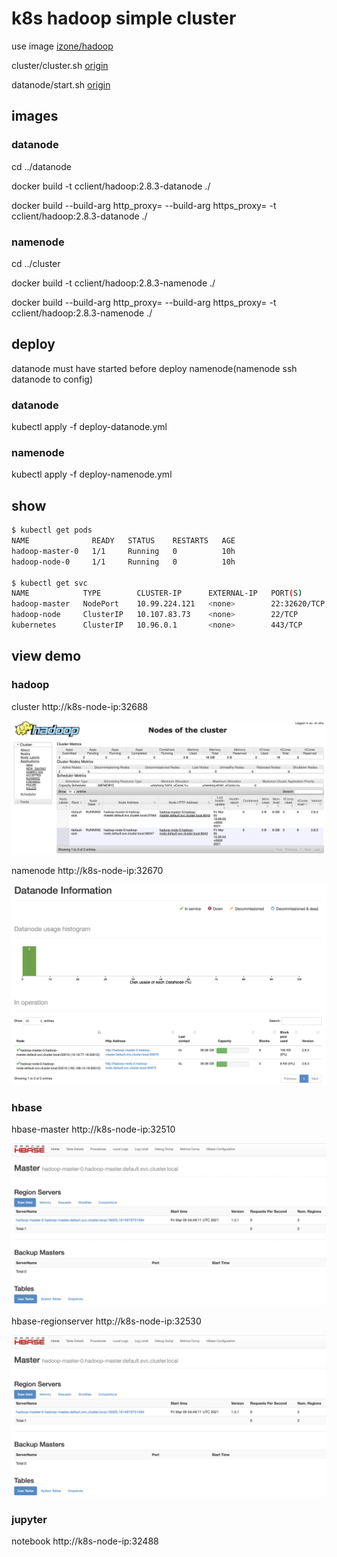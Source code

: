 # k8s hadoop simple cluster

use image [izone/hadoop](https://hub.docker.com/r/izone/hadoop/)

cluster/cluster.sh [origin](https://github.com/luvres/hadoop/blob/master/cluster/cluster.sh)

datanode/start.sh [origin](https://github.com/luvres/hadoop/blob/master/cluster/datanode/start.sh)

## images

### datanode

cd ../datanode

docker build -t cclient/hadoop:2.8.3-datanode ./

docker build --build-arg http_proxy= --build-arg https_proxy= -t cclient/hadoop:2.8.3-datanode ./

### namenode

cd ../cluster

docker build -t cclient/hadoop:2.8.3-namenode ./

docker build --build-arg http_proxy= --build-arg https_proxy= -t cclient/hadoop:2.8.3-namenode ./

## deploy

datanode must have started before deploy namenode(namenode ssh datanode to config)

### datanode

kubectl apply -f deploy-datanode.yml

### namenode

kubectl apply -f deploy-namenode.yml

## show

```bash
$ kubectl get pods
NAME              READY   STATUS    RESTARTS   AGE
hadoop-master-0   1/1     Running   0          10h
hadoop-node-0     1/1     Running   0          10h

$ kubectl get svc
NAME            TYPE        CLUSTER-IP      EXTERNAL-IP   PORT(S)                                                                                                                                                                  AGE
hadoop-master   NodePort    10.99.224.121   <none>        22:32620/TCP,8088:32688/TCP,8042:30120/TCP,50030:32630/TCP,50070:32670/TCP,8888:32488/TCP,4040:32029/TCP,8787:31379/TCP,9000:30074/TCP,60010:32510/TCP,60030:32530/TCP   12h
hadoop-node     ClusterIP   10.107.83.73    <none>        22/TCP                                                                                                                                                                   12h
kubernetes      ClusterIP   10.96.0.1       <none>        443/TCP                                                                                                                                                                  8d
```


## view demo

### hadoop

cluster http://k8s-node-ip:32688

![cluster.png](./image/cluster.png)

namenode  http://k8s-node-ip:32670

![namenode.png](./image/namenode.png)

### hbase

hbase-master http://k8s-node-ip:32510

![hbase.png](./image/hbase.png)

hbase-regionserver http://k8s-node-ip:32530

![hbase.png](./image/hbase.png)

### jupyter
notebook http://k8s-node-ip:32488

